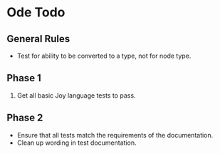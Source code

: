 Ode Todo
========

General Rules
-------------
* Test for ability to be converted to a type, not for node type.

Phase 1
-------
1. Get all basic Joy language tests to pass.

Phase 2
-------
* Ensure that all tests match the requirements of the documentation.
* Clean up wording in test documentation.